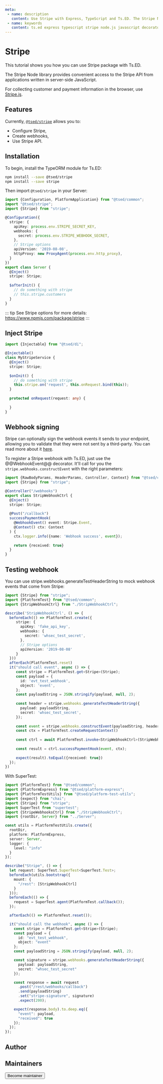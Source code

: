 ```yaml
---
meta:
 - name: description
   content: Use Stripe with Express, TypeScript and Ts.ED. The Stripe Node library provides convenient access to the Stripe API from applications written in server-side JavaScript.
 - name: keywords
   content: ts.ed express typescript stripe node.js javascript decorators
---
```

# Stripe 

<Banner src="/stripe.svg" height="200" href="https://stripe.com/docs/js"></Banner>

This tutorial shows you how you can use Stripe package with Ts.ED. 

The Stripe Node library provides convenient access to the Stripe API from applications written in server-side JavaScript.

For collecting customer and payment information in the browser, use [Stripe.js](https://stripe.com/docs/stripe.js).

## Features

Currently, [`@tsed/stripe`](https://www.npmjs.com/package/@tsed/stripe) allows you to:
 
- Configure Stripe,
- Create webhooks,
- Use Stripe API.

## Installation

To begin, install the TypeORM module for Ts.ED:

```bash
npm install --save @tsed/stripe
npm install --save stripe
```

Then import `@tsed/stripe` in your Server:

```typescript
import {Configuration, PlatformApplication} from "@tsed/common";
import "@tsed/stripe"; 
import {Stripe} from "stripe";

@Configuration({
  stripe: {
    apiKey: process.env.STRIPE_SECRET_KEY,
    webhooks: {
      secret: process.env.STRIPE_WEBHOOK_SECRET,
    },
    // Stripe options
    apiVersion: '2019-08-08',
    httpProxy: new ProxyAgent(process.env.http_proxy),
  }
})
export class Server {
  @Inject()
  stripe: Stripe;
  
  $afterInit() {
    // do something with stripe
    // this.stripe.customers
  }
}
```
::: tip
See Stripe options for more details: https://www.npmjs.com/package/stripe
:::
 

## Inject Stripe 

```typescript
import {Injectable} from "@tsed/di";

@Injectable()
class MyStripeService {
  @Inject()
  stripe: Stripe;
  
  $onInit() {
    // do something with stripe
    this.stripe.on('request', this.onRequest.bind(this));
  }
 
  protected onRequest(request: any) {
  
  }
}
```

## Webhook signing

Stripe can optionally sign the webhook events it sends to your endpoint, allowing you to validate that they were not sent by a third-party. You can read more about it [here](https://stripe.com/docs/webhooks#signatures).

To register a Stripe webhook with Ts.ED, just use the @@WebhookEvent@@ decorator. It'll call for you the `stripe.webhooks.constructEvent` with the right parameters:
 
```typescript
import {RawBodyParams, HeaderParams, Controller, Context} from "@tsed/common";
import {Stripe} from "stripe";

@Controller("/webhooks")
export class StripWebhookCtrl {
  @Inject()
  stripe: Stripe;
  
  @Post("/callback")
  successPaymentHook(
    @WebhookEvent() event: Stripe.Event,
    @Context() ctx: Context
  ) {
    ctx.logger.info({name: 'Webhook success', event});
   
    return {received: true}
  }
}
```

## Testing webhook

You can use stripe.webhooks.generateTestHeaderString to mock webhook events that come from Stripe:

```typescript
import {Stripe} from "stripe";
import {PlatformTest} from "@tsed/common";
import {StripWebhookCtrl} from "./StripWebhookCtrl";

describe('StripWebhookCtrl', () => {
  beforeEach(() => PlatformTest.create({
     stripe: {
       apiKey: 'fake_api_key',
       webhooks: {
         secret: 'whsec_test_secret',
       },
       // Stripe options
       apiVersion: '2019-08-08'
     }
  }))
  afterEach(PlatformTest.reset)
  it("should call event", async () => {
     const stripe = PlatformTest.get<Stripe>(Stripe);
     const payload = {
       id: 'evt_test_webhook',
       object: 'event',
     };
     const payloadString = JSON.stringify(payload, null, 2);
   
     const header = stripe.webhooks.generateTestHeaderString({
       payload: payloadString,
       secret: 'whsec_test_secret',
     });
     
     const event = stripe.webhooks.constructEvent(payloadString, header, secret);
     const ctx = PlatformTest.createRequestContext()
     
     const ctrl = await PlatformTest.invoke<StripWebhookCtrl>(StripWebhookCtrl);
     
     const result = ctrl.successPaymentHook(event, ctx);
  
     expect(result).toEqual({received: true})
  });
})
```

With SuperTest:

```typescript
import {PlatformTest} from "@tsed/common";
import {PlatformExpress} from "@tsed/platform-express";
import {PlatformTestUtils} from "@tsed/platform-test-utils";
import {expect} from "chai";
import {Stripe} from "stripe";
import SuperTest from "supertest";
import {StripeWebhooksCtrl} from "./StripWebhookCtrl";
import {rootDir, Server} from "../Server";

const utils = PlatformTestUtils.create({
  rootDir,
  platform: PlatformExpress,
  server: Server,
  logger: {
    level: "info"
  }
});

describe("Stripe", () => {
  let request: SuperTest.SuperTest<SuperTest.Test>;
  beforeEach(utils.bootstrap({
    mount: {
      "/rest": [StripWebhookCtrl]
    }
  }));
  beforeEach(() => {
    request = SuperTest.agent(PlatformTest.callback());
  });

  afterEach(() => PlatformTest.reset());

  it("should call the webhook", async () => {
    const stripe = PlatformTest.get<Stripe>(Stripe);
    const payload = {
      id: "evt_test_webhook",
      object: "event"
    };
    const payloadString = JSON.stringify(payload, null, 2);

    const signature = stripe.webhooks.generateTestHeaderString({
      payload: payloadString,
      secret: "whsec_test_secret"
    });

    const response = await request
      .post("/rest/webhooks/callback")
      .send(payloadString)
      .set("stripe-signature", signature)
      .expect(200);

    expect(response.body).to.deep.eq({
      "event": payload,
      "received": true
    });
  });
});
```
    
## Author 

<GithubContributors users="['Romakita']"/>

## Maintainers

<GithubContributors users="['Romakita']"/>

<div class="flex items-center justify-center p-5">
<Button href="/contributing.html" class="rounded-medium">
 Become maintainer
</Button>
</div>
